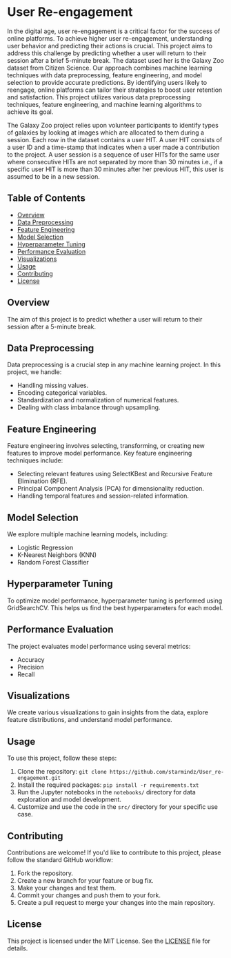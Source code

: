 # User Re-engagement

In the digital age, user re-engagement is a critical factor for the success of online platforms. To achieve higher user re-engagement, understanding user behavior and predicting their actions is crucial. This project aims to address this challenge by predicting whether a user will return to their session after a brief 5-minute break. The dataset used her is the Galaxy Zoo dataset from Citizen Science.
Our approach combines machine learning techniques with data preprocessing, feature engineering, and model selection to provide accurate predictions. By identifying users likely to reengage, online platforms can tailor their strategies to boost user retention and satisfaction.
This project utilizes various data preprocessing techniques, feature engineering, and machine learning algorithms to achieve its goal.

The Galaxy Zoo project relies upon volunteer participants to identify types of galaxies by looking at
images which are allocated to them during a session. Each row in the dataset contains
a user HIT. A user HIT consists of a user ID and a time-stamp that indicates when a user made a contribution
to the project. A user session is a sequence of user HITs for the same user where consecutive HITs are not
separated by more than 30 minutes i.e., if a specific user HIT is more than 30 minutes after her
previous HIT, this user is assumed to be in a new session.

## Table of Contents

- [Overview](#overview)
- [Data Preprocessing](#data-preprocessing)
- [Feature Engineering](#feature-engineering)
- [Model Selection](#model-selection)
- [Hyperparameter Tuning](#hyperparameter-tuning)
- [Performance Evaluation](#performance-evaluation)
- [Visualizations](#visualizations)
- [Usage](#usage)
- [Contributing](#contributing)
- [License](#license)

## Overview

The aim of this project is to predict whether a user will return to their session after a 5-minute break.

## Data Preprocessing

Data preprocessing is a crucial step in any machine learning project. In this project, we handle:

- Handling missing values.
- Encoding categorical variables.
- Standardization and normalization of numerical features.
- Dealing with class imbalance through upsampling.

## Feature Engineering

Feature engineering involves selecting, transforming, or creating new features to improve model performance. Key feature engineering techniques include:

- Selecting relevant features using SelectKBest and Recursive Feature Elimination (RFE).
- Principal Component Analysis (PCA) for dimensionality reduction.
- Handling temporal features and session-related information.

## Model Selection

We explore multiple machine learning models, including:

- Logistic Regression
- K-Nearest Neighbors (KNN)
- Random Forest Classifier

## Hyperparameter Tuning

To optimize model performance, hyperparameter tuning is performed using GridSearchCV. This helps us find the best hyperparameters for each model.

## Performance Evaluation

The project evaluates model performance using several metrics:

- Accuracy
- Precision
- Recall

## Visualizations

We create various visualizations to gain insights from the data, explore feature distributions, and understand model performance.

## Usage

To use this project, follow these steps:

1. Clone the repository: `git clone https://github.com/starmindz/User_re-engagement.git`
2. Install the required packages: `pip install -r requirements.txt`
3. Run the Jupyter notebooks in the `notebooks/` directory for data exploration and model development.
4. Customize and use the code in the `src/` directory for your specific use case.

## Contributing

Contributions are welcome! If you'd like to contribute to this project, please follow the standard GitHub workflow:

1. Fork the repository.
2. Create a new branch for your feature or bug fix.
3. Make your changes and test them.
4. Commit your changes and push them to your fork.
5. Create a pull request to merge your changes into the main repository.

## License

This project is licensed under the MIT License. See the [LICENSE](LICENSE) file for details.
